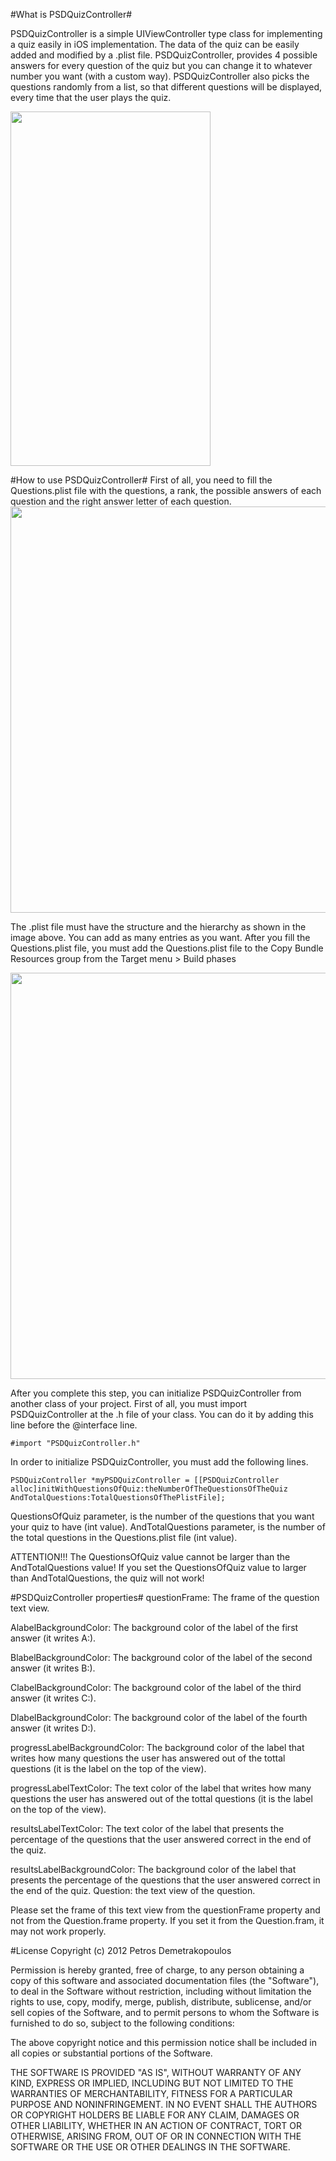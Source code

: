 #What is PSDQuizController#

PSDQuizController is a simple UIViewController type class for implementing a quiz easily in iOS implementation. The data of the quiz can be easily added and modified by a .plist file. 
PSDQuizController, provides 4 possible answers for every question of the quiz but you can change it to whatever number you want (with a custom way).
PSDQuizController also picks the questions randomly from a list, so that different questions will be displayed, every time that the user plays the quiz. 

<img src="http://www.anadelta.gr/psdapps/PSDQuizscr.png" width="320" height="567"/>

#How to use PSDQuizController#
First of all, you need to fill the Questions.plist file with the questions, a rank, the possible answers of each question and the right answer letter of each question. 
<img src="http://psdwp.anadelta.gr/wp-content/uploads/2012/10/plist.png" width="10000" height="650"/>

The .plist file must have the structure and the hierarchy as shown in the image above. You can add as many entries as you want.
After you fill the Questions.plist file, you must add the Questions.plist file to the Copy Bundle Resources group from the Target menu > Build phases

<img src="http://psdwp.anadelta.gr/wp-content/uploads/2012/10/PSDQuizCopyBundle.png" width="10000" height="650"/>

After you complete this step, you can initialize PSDQuizController from another class of your project.
First of all, you must import PSDQuizController at the .h file of your class.
You can do it by adding this line before the @interface line.
``` objc
#import "PSDQuizController.h"
```
In order to initialize PSDQuizController, you must add the following lines.
```objc
PSDQuizController *myPSDQuizController = [[PSDQuizController alloc]initWithQuestionsOfQuiz:theNumberOfTheQuestionsOfTheQuiz AndTotalQuestions:TotalQuestionsOfThePlistFile];
```
QuestionsOfQuiz parameter, is the number of the questions that you want your quiz to have (int value).
AndTotalQuestions parameter, is the number of the total questions in the Questions.plist file (int value).

ATTENTION!!!
The QuestionsOfQuiz value cannot be larger than the AndTotalQuestions value! If you set the QuestionsOfQuiz value to larger than AndTotalQuestions, the quiz will not work!

#PSDQuizController properties#
questionFrame: The frame of the question text view.

AlabelBackgroundColor: The background color of the label of the first answer (it writes A:).

BlabelBackgroundColor: The background color of the label of the second answer (it writes B:).

ClabelBackgroundColor: The background color of the label of the third answer (it writes C:).

DlabelBackgroundColor: The background color of the label of the fourth answer (it writes D:).

progressLabelBackgroundColor: The background color of the label that writes how many questions the user has answered out of the tottal questions (it is the label on the top of the view).

progressLabelTextColor: The text color of the label that writes how many questions the user has answered out of the tottal questions (it is the label on the top of the view).

resultsLabelTextColor: The text color of the label that presents the percentage of the questions that the user answered correct in the end of the quiz.

resultsLabelBackgroundColor: The background color of the label that presents the percentage of the questions that the user answered correct in the end of the quiz.
Question: the text view of the question. 

Please set the frame of this text view from the questionFrame property and not from the Question.frame property. If you set it from the Question.fram, it may not work properly.

#License
Copyright (c) 2012 Petros Demetrakopoulos

Permission is hereby granted, free of charge, to any person obtaining a copy
of this software and associated documentation files (the "Software"), to deal
in the Software without restriction, including without limitation the rights
to use, copy, modify, merge, publish, distribute, sublicense, and/or sell
copies of the Software, and to permit persons to whom the Software is
furnished to do so, subject to the following conditions:

The above copyright notice and this permission notice shall be included in
all copies or substantial portions of the Software.

THE SOFTWARE IS PROVIDED "AS IS", WITHOUT WARRANTY OF ANY KIND, EXPRESS OR
IMPLIED, INCLUDING BUT NOT LIMITED TO THE WARRANTIES OF MERCHANTABILITY,
FITNESS FOR A PARTICULAR PURPOSE AND NONINFRINGEMENT. IN NO EVENT SHALL THE
AUTHORS OR COPYRIGHT HOLDERS BE LIABLE FOR ANY CLAIM, DAMAGES OR OTHER
LIABILITY, WHETHER IN AN ACTION OF CONTRACT, TORT OR OTHERWISE, ARISING FROM,
OUT OF OR IN CONNECTION WITH THE SOFTWARE OR THE USE OR OTHER DEALINGS IN
THE SOFTWARE.


